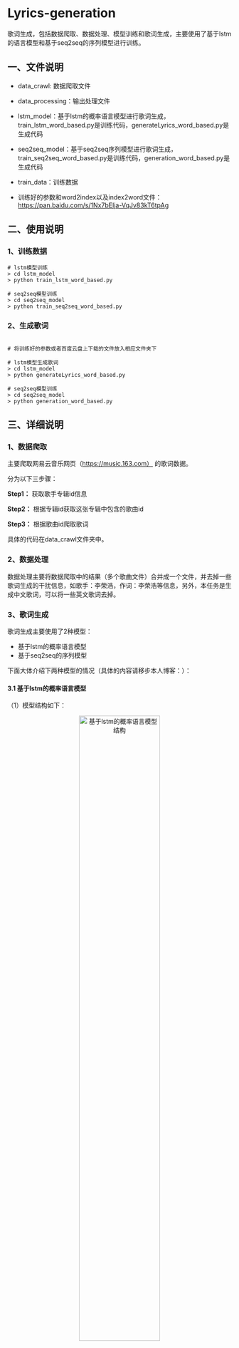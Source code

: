 # Lyrics-generation

歌词生成，包括数据爬取、数据处理、模型训练和歌词生成，主要使用了基于lstm的语言模型和基于seq2seq的序列模型进行训练。

## 一、文件说明

- data_crawl: 数据爬取文件

- data_processing：输出处理文件

- lstm_model：基于lstm的概率语言模型进行歌词生成，train_lstm_word_based.py是训练代码，generateLyrics_word_based.py是生成代码

- seq2seq_model：基于seq2seq序列模型进行歌词生成，train_seq2seq_word_based.py是训练代码，generation_word_based.py是生成代码

- train_data：训练数据

- 训练好的参数和word2index以及index2word文件：https://pan.baidu.com/s/1Nx7bEIja-VqJv83kT6tpAg

## 二、使用说明

### 1、训练数据

```
# lstm模型训练
> cd lstm_model
> python train_lstm_word_based.py

# seq2seq模型训练
> cd seq2seq_model
> python train_seq2seq_word_based.py
```

### 2、生成歌词
```

# 将训练好的参数或者百度云盘上下载的文件放入相应文件夹下

# lstm模型生成歌词
> cd lstm_model
> python generateLyrics_word_based.py

# seq2seq模型训练
> cd seq2seq_model
> python generation_word_based.py
```

## 三、详细说明

### 1、数据爬取
主要爬取网易云音乐网页（https://music.163.com） 的歌词数据。

分为以下三步骤：

**Step1：** 获取歌手专辑id信息

**Step2：** 根据专辑id获取这张专辑中包含的歌曲id

**Step3：** 根据歌曲id爬取歌词

具体的代码在data_crawl文件夹中。

### 2、数据处理
数据处理主要将数据爬取中的结果（多个歌曲文件）合并成一个文件，并去掉一些歌词生成的干扰信息，如歌手：李荣浩，作词：李荣浩等信息，另外，本任务是生成中文歌词，可以将一些英文歌词去掉。

### 3、歌词生成

歌词生成主要使用了2种模型：

- 基于lstm的概率语言模型
- 基于seq2seq的序列模型

下面大体介绍下两种模型的情况（具体的内容请移步本人博客：）：

#### 3.1 基于lstm的概率语言模型

（1）模型结构如下：

<div align=center><img src="https://github.com/Nana0606/Lyrics-generation/blob/master/imgs/lstm_structure.png" width="60%" alt="基于lstm的概率语言模型结构"/></div>

本模型使用了2层LSTM，一层全连接层，全连接层后面接了一个softmax，也就是分类模型。

（2）模型训练结果：

<div align=center><img src="https://github.com/Nana0606/Lyrics-generation/blob/master/imgs/lstm_train_analysis.png" width="60%" alt="基于lstm的概率语言模型训练结果"/></div>

从上图可以看出，当loss增加的时候，accuracy降低，在训练的时候，大概10个epoch左右就已经达到最好的状态。

（3）结果展示：

A、以“喧嚣的人群”开头

```
喧嚣的人群恩法
到底我多事全仅诉
我真的不想吗
我不想就想你走不放
孤独觉得心乱
空虚暖通
不要却把回忆抹开
其实还有什么是真理
茫风叫相恭潮自我
如果说分手
等和爱和谁幸福的脸
寒流来深月
开对在多年轻欢
我用还在一起
不分的问题
没有看起来
可惜总是很难受知道
我在你的时候
你要离开这醉不铃
这是我写的歌
曾经如何真
如同的波延
念了大师们在失着梦里里
让每个爱你
难以用爱
有分开是年轻
将你
```

B、以“痴情”开头

```
痴情
天台月光希
他们它真的一点人
人世漂代傻
他背纪那一刀的晚表
你留着本绪路的车和能发现
有话就该更习惯
真的够小关还
不代一样的激悟
你家起温暖的大岛
每一众想要在一颗
想点一非往前走的都走
月下窗祖滴咸嘣该跟你无老
哦
他还是注想
我会拉失下白后
想总是为了你
要不是忍到何不民
你明了的温摸
炫散
有就进
都爱了
不代表骤什么
生命
名瑟的是谁
美女诉那对情都好
英雄流浪的小啦
隐约远的孤
```

C、以“自由”开头

```
自由走
我为你方开
做了几个甜微的火尘世那几年
苦笑都不自客
人生已远离这
我看不到
听说在界缘里捉反坠
西弱过的白坤
我们肢阔都
坚持多情之前
一张居怕非醉
恋情
我牵着你的手
我像狗草月下
世幕轻嚓现路唱了被左都市
拉影后魂要用意义塌伪
靠告诉我们睡过的也没有发色这
有的航点
不对这失情的雨气
坚强自在也事我
被放手的公园而片
落水跟肉家
烟雾里往模知
莹天上电影
海漠就该灯地
淡淡事起民视残
```

#### 3.2 基于seq2seq的序列模型

（1）模型结构如下：

<div align=center><img src="https://github.com/Nana0606/Lyrics-generation/blob/master/imgs/seq3seq_structure.png" width="60%" alt="基于seq2seq的序列模型结构"/></div>

decoder和encoder部分都是基于lstm，在decoder后面有一层dense层，之后又接了一个softmax层，用于预测。

（2）模型训练结果：

<div align=center><img src="https://github.com/Nana0606/Lyrics-generation/blob/master/imgs/seq2seq_train_analysis.png" width="60%" alt="基于lstm的概率语言模型训练结果"/></div>

从上图可以看出，训练集的acc还在持续增加，loss持续降低；但是验证集上val-loss在先减小再减小（尽管val-acc一直在增加），这是典型的过拟合（下篇博文会整理出现这个问题的原因），但是我们存储的val-loss最小时的模型，在epoch=15，val-loss≈3.1，val-acc≈0.45。（具体详见原因分析详见博客）

（3）结果展示：

A、以“喧嚣的人群”开头

```
喧嚣的人群
别让我受伤悲哀
可以
折拿
效
发谈
根皮
满
下根
道
根
```

B、以“痴情”开头

```
痴情
晚到
更的与片
千彼生活成
段
子有大海
泥遍
花
甘台仙仙
度
拼下泥
```

C、以“自由的人儿”开头

```
自由
我决定
生鱼的浪旁
烂
泥术羿回光
射下讨
光亮亮
角角有角空
予回起角
度
光角度限
```

## 4、总结

从上面可以看出，基于概率语言模型的生成效果好于基于序列模型，可能有以下原因：

A、基于序列的模型主要对有前后关联信息的上下文有利，而歌词和诗歌还有些不同，诗歌的前后关联更强一些，而歌词很多上下句是关联不大的，如下面的歌词（罗大佑《倒影》中的歌词）：

```
会吗会吗
只因为软弱的自己
总不能说我不理
要嘛要嘛
```

B、对于序列模型这里因为资源问题没有进行调参，在模型不断训练的过程中，很快出现了过拟合，如果采取一些方式，可能效果更好。

C、在seq2seq模型中，最开始使用一个歌手的数据，结果非常差，后来扩大了数据集，效果好很多，想让结果更好，可以考虑继续增大训练集。

## 四、参考文章

主要参考Keras官方examples。

